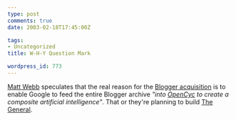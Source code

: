 ```yaml
---
type: post
comments: true
date: 2003-02-18T17:45:00Z

tags:
- Uncategorized
title: W-H-Y Question Mark

wordpress_id: 773
---
```


[Matt Webb](http://www.interconnected.org/home/2003_02_16_archive.shtml#90339657) speculates that the real reason for the [Blogger acquisition](http://weblog.siliconvalley.com/column/dangillmor/archives/000802.shtml#000802) is to enable Google to feed the entire Blogger archive _"into [OpenCyc](http://www.opencyc.org/) to create a composite artificial intelligence"_. That or they're planning to build [The General](http://www.the-prisoner-6.freeserve.co.uk/episode_six.htm).
